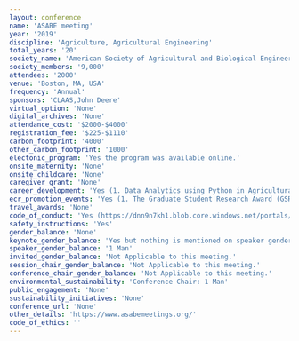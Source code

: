 ```yaml
---
layout: conference 
name: 'ASABE meeting'
year: '2019'
discipline: 'Agriculture, Agricultural Engineering'
total_years: '20'
society_name: 'American Society of Agricultural and Biological Engineers'
society_members: '9,000'
attendees: '2000'
venue: 'Boston, MA, USA'
frequency: 'Annual'
sponsors: 'CLAAS,John Deere'
virtual_option: 'None'
digital_archives: 'None'
attendance_cost: '$2000-$4000'
registration_fee: '$225-$1110'
carbon_footprint: '4000'
other_carbon_footprint: '1000'
electonic_program: 'Yes the program was available online.'
onsite_maternity: 'None'
onsite_childcare: 'None'
caregiver_grant: 'None'
career_development: 'Yes (1. Data Analytics using Python in Agricultural and Biological Engineering: his workshop will highlight the basics of data science with python, including data mining and data cleaning, how to best interpret and visualize of agricultural and biological engineering data, as well as some high-level machine learning/deep learning packages.)'
ecr_promotion_events: 'Yes (1. The Graduate Student Research Award (GSRA) Competition sets out to recognize excellence in the conduct and presentation of agricultural and biological engineering research carried out by graduate student members.  2. The KK Barnes Student Paper Award Competition comprises of an undergraduate student paper competition and an oral competition, which is held at the ASABE Annual International meeting.  3. Ethics in Engineering Essay and Video Presentation   4. Fountain Wars is a hands-on, real-time design competition where students design  and model their entry on-site at the Annual International Meeting, and build and test their actual  entry under time pressure during the competition.) ASABE Student Awards, Competitions, and Scholarships at a Glance. AWARDS For Undergraduates: Pharos of Alexandria Global Learning Award, Robert E. Stewart Engineering-Humanities Award, Roger R. and Laura M. Yoerger Preprofessional Engineer of the Year Award, Student Honor Award, Student Mile Award. For Graduate Students: Pharos of Alexandria Global Learning Award, Robert E. Stewart Engineering-Humanities Award. COMPETITIONS: For Undergraduates, AGCO, National Student Design Competition, Ethics Essay Competition, ASABE Robotics Student Design Competition, K. K. Barnes Student Paper Award Competition, Ethics Video Challenge, Fountain Wars Student Design Competition, International 1/4 Scale Tractor Student Design Competition, Open Format - Gunlogson Environmental Design Student Competition, AIM Student Oral/Poster Presentation Competition. For Graduate Students: Ethics Essay Competition, ASABE Robotics Student Design Competition, Ethics Video Challenge, Boyd-Scott Graduate Research Award, International 1/4 Scale Tractor Student Design Competition, AIM Student Oral/Poster Presentation Competition. SCHOLARSHIPS: For Undergraduates: William J. Adams, Jr. & Marijane E. Adams Scholarship, ASABE Foundation Scholarship. For PhD Students: John C. Nye Graduate Fellowship)'
travel_awards: 'None'
code_of_conduct: 'Yes (https://dnn9n7kh1.blob.core.windows.net/portals/0/governance/constit.bylaws2014.pdf?sr=b&si=DNNFileManagerPolicy&sig=j537dThSQb9Q9TuJjpsmU1Hpercent2Fhhk12NyJsF3wVPdpercent2BhkYpercent3D)'
safety_instructions: 'Yes'
gender_balance: 'None'
keynote_gender_balance: 'Yes but nothing is mentioned on speaker gender equity and diversity (https://www.asabe.org/About-Us/Public-Affairs/Statement-on-Membership-Diversity)'
speaker_gender_balance: '1 Man'
invited_gender_balance: 'Not Applicable to this meeting.'
session_chair_gender_balance: 'Not Applicable to this meeting.'
conference_chair_gender_balance: 'Not Applicable to this meeting.'
environmental_sustainability: 'Conference Chair: 1 Man'
public_engagement: 'None'
sustainability_initiatives: 'None'
conference_url: 'None'
other_details: 'https://www.asabemeetings.org/'
code_of_ethics: ''
---
```

